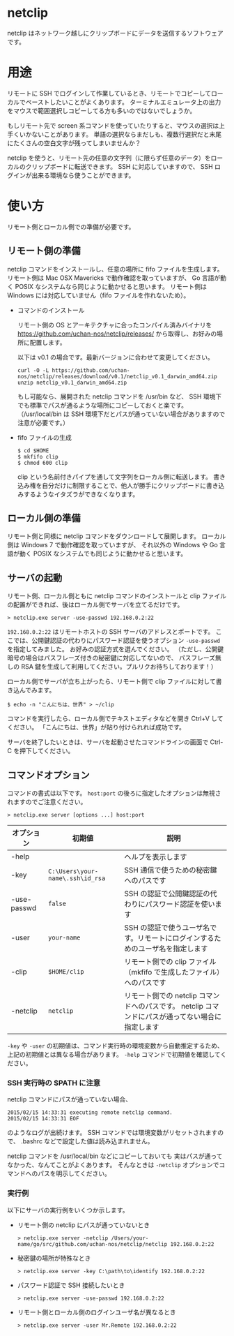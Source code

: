 # netclip
netclip はネットワーク越しにクリップボードにデータを送信するソフトウェアです。

# 用途
リモートに SSH でログインして作業しているとき、リモートでコピーしてローカルでペーストしたいことがよくあります。
ターミナルエミュレータ上の出力をマウスで範囲選択しコピーしてる方も多いのではないでしょうか。

もしリモート先で screen 系コマンドを使っていたりすると、マウスの選択は上手くいかないことがあります。
単語の選択ならまだしも、複数行選択だと末尾にたくさんの空白文字が残ってしまいませんか？

netclip を使うと、リモート先の任意の文字列（に限らず任意のデータ）をローカルのクリップボードに転送できます。
SSH に対応していますので、 SSH ログインが出来る環境なら使うことができます。

# 使い方
リモート側とローカル側での準備が必要です。

## リモート側の準備
netclip コマンドをインストールし、任意の場所に fifo ファイルを生成します。
リモート側は Mac OSX Mavericks で動作確認を取っていますが、
Go 言語が動く POSIX なシステムなら同じように動かせると思います。
リモート側は Windows には対応していません（fifo ファイルを作れないため）。

- コマンドのインストール  

  リモート側の OS とアーキテクチャに合ったコンパイル済みバイナリを
  https://github.com/uchan-nos/netclip/releases/ から取得し、お好みの場所に配置します。

  以下は v0.1 の場合です。最新バージョンに合わせて変更してください。

  ```
  curl -O -L https://github.com/uchan-nos/netclip/releases/download/v0.1/netclip_v0.1_darwin_amd64.zip
  unzip netclip_v0.1_darwin_amd64.zip
  ```

  もし可能なら、展開された netclip コマンドを /usr/bin など、
  SSH 環境下でも標準でパスが通るような場所にコピーしておくと楽です。
  （/usr/local/bin は SSH 環境下だとパスが通っていない場合がありますので注意が必要です。）

- fifo ファイルの生成  

  ```
  $ cd $HOME
  $ mkfifo clip
  $ chmod 600 clip
  ```
  
  clip という名前付きパイプを通して文字列をローカル側に転送します。
  書き込み権を自分だけに制限することで、他人が勝手にクリップボードに書き込みするようなイタズラができなくなります。
  
## ローカル側の準備
リモート側と同様に netclip コマンドをダウンロードして展開します。
ローカル側は Windows 7 で動作確認を取っていますが、
それ以外の Windows や Go 言語が動く POSIX なシステムでも同じように動かせると思います。

## サーバの起動
リモート側、ローカル側ともに netclip コマンドのインストールと
clip ファイルの配置ができれば、後はローカル側でサーバを立てるだけです。

```
> netclip.exe server -use-passwd 192.168.0.2:22
```

`192.168.0.2:22` はリモートホストの SSH サーバのアドレスとポートです。
ここでは、公開鍵認証の代わりにパスワード認証を使うオプション `-use-passwd` を指定してみました。
お好みの認証方式を選んでください。
（ただし、公開鍵暗号の場合はパスフレーズ付きの秘密鍵に対応してないので、
パスフレーズ無しの RSA 鍵を生成して利用してください。プルリクお待ちしております！）

ローカル側でサーバが立ち上がったら、リモート側で clip ファイルに対して書き込んでみます。

```
$ echo -n "こんにちは、世界" > ~/clip
```

コマンドを実行したら、ローカル側でテキストエディタなどを開き Ctrl+V してください。
「こんにちは、世界」が貼り付けられれば成功です。

サーバを終了したいときは、サーバを起動させたコマンドラインの画面で Ctrl-C を押下してください。

## コマンドオプション
コマンドの書式は以下です。
`host:port` の後ろに指定したオプションは無視されますのでご注意ください。

```
> netclip.exe server [options ...] host:port
```

| オプション | 初期値 | 説明 |
|------------|--------|------|
| -help | | ヘルプを表示します |
| -key <path> | `C:\Users\your-name\.ssh\id_rsa` | SSH 通信で使うための秘密鍵へのパスです |
| -use-passwd | `false` | SSH の認証で公開鍵認証の代わりにパスワード認証を使います |
| -user <name> | `your-name` | SSH の認証で使うユーザ名です。リモートにログインするためのユーザ名を指定します |
| -clip <path> | `$HOME/clip` | リモート側での clip ファイル（mkfifo で生成したファイル）へのパスです |
| -netclip <path> | `netclip` | リモート側での netclip コマンドへのパスです。 netclip コマンドにパスが通ってない場合に指定します |

`-key` や `-user` の初期値は、コマンド実行時の環境変数から自動推定するため、
上記の初期値とは異なる場合があります。
`-help` コマンドで初期値を確認してください。

### SSH 実行時の $PATH に注意
netclip コマンドにパスが通っていない場合、

```
2015/02/15 14:33:31 executing remote netclip command.
2015/02/15 14:33:31 EOF
```

のようなログが出続けます。
SSH コマンドでは環境変数がリセットされますので、
.bashrc などで設定した値は読み込まれません。

netclip コマンドを /usr/local/bin などにコピーしておいても
実はパスが通ってなかった、なんてことがよくあります。
そんなときは `-netclip` オプションでコマンドへのパスを明示してください。

### 実行例
以下にサーバの実行例をいくつか示します。

- リモート側の netclip にパスが通っていないとき

  ```
  > netclip.exe server -netclip /Users/your-name/go/src/github.com/uchan-nos/netclip/netclip 192.168.0.2:22
  ```

- 秘密鍵の場所が特殊なとき

  ```
  > netclip.exe server -key C:\path\to\identify 192.168.0.2:22
  ```

- パスワード認証で SSH 接続したいとき

  ```
  > netclip.exe server -use-passwd 192.168.0.2:22
  ```

- リモート側とローカル側のログインユーザ名が異なるとき

  ```
  > netclip.exe server -user Mr.Remote 192.168.0.2:22
  ```
